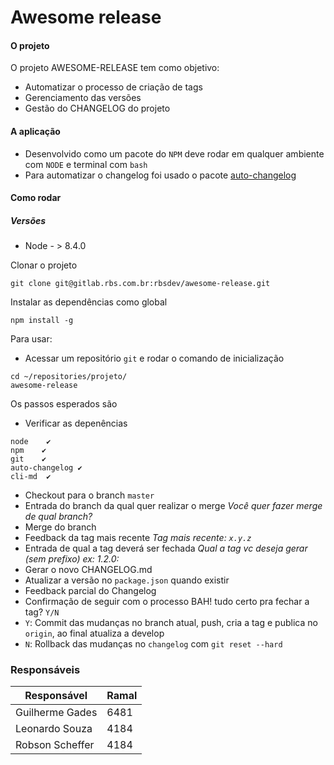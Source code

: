 # Awesome release

#### O projeto

O projeto AWESOME-RELEASE tem como objetivo:
- Automatizar o processo de criação de tags
- Gerenciamento das versões
- Gestão do CHANGELOG do projeto

#### A aplicação
 - Desenvolvido como um pacote do `NPM` deve rodar em qualquer ambiente com `NODE` e terminal com `bash`
 - Para automatizar o changelog foi usado o pacote [auto-changelog][df-auto-changelog]


#### Como rodar
##### Versões
* Node - > 8.4.0

Clonar o projeto
```
git clone git@gitlab.rbs.com.br:rbsdev/awesome-release.git
```

Instalar as dependências como global
```
npm install -g
```

Para usar:
 * Acessar um repositório `git` e rodar o comando de inicialização
```
cd ~/repositories/projeto/
awesome-release
```
Os passos esperados são
* Verificar as depenências
```
node    ✔
npm    ✔
git    ✔
auto-changelog ✔
cli-md  ✔
```
* Checkout para o branch `master`
* Entrada do branch da qual quer realizar o merge
    *Você quer fazer merge de qual branch?*
* Merge do branch
* Feedback da tag mais recente
    *Tag mais recente:  `x.y.z`*
* Entrada de qual a tag deverá ser fechada
    *Qual a tag vc deseja gerar (sem prefixo) ex: 1.2.0:*
* Gerar o novo CHANGELOG.md
* Atualizar a versão no `package.json` quando existir
* Feedback parcial do Changelog
* Confirmação de seguir com o processo BAH! tudo certo pra fechar a tag? `Y/N`
* `Y`: Commit das mudanças no branch atual, push, cria a tag e publica no `origin`, ao final atualiza a develop
* `N`: Rollback das mudanças no `changelog` com `git reset --hard`


### Responsáveis

| Responsável | Ramal |
| ------ | ------ |
| Guilherme Gades | 6481 |
| Leonardo Souza | 4184 |
| Robson Scheffer | 4184 |

[//]: #
   [df-auto-changelog]: <https://github.com/CookPete/auto-changelog>

